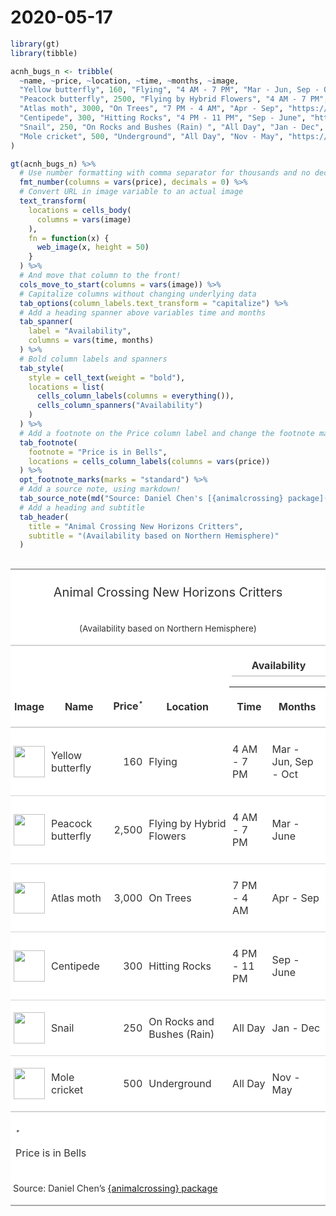 2020-05-17
================

``` r
library(gt)
library(tibble)

acnh_bugs_n <- tribble(
  ~name, ~price, ~location, ~time, ~months, ~image,
  "Yellow butterfly", 160, "Flying", "4 AM - 7 PM", "Mar - Jun, Sep - Oct", "https://vignette.wikia.nocookie.net/animalcrossing/images/f/fa/NH-Icon-yellowbutterfly.png",
  "Peacock butterfly", 2500, "Flying by Hybrid Flowers", "4 AM - 7 PM", "Mar - June", "https://vignette.wikia.nocookie.net/animalcrossing/images/8/8f/NH-Icon-peacockbutterfly.png",
  "Atlas moth", 3000, "On Trees", "7 PM - 4 AM", "Apr - Sep", "https://vignette.wikia.nocookie.net/animalcrossing/images/6/6a/NH-Icon-atlasmoth.png",
  "Centipede", 300, "Hitting Rocks", "4 PM - 11 PM", "Sep - June", "https://vignette.wikia.nocookie.net/animalcrossing/images/3/30/NH-Icon-centipede.png",
  "Snail", 250, "On Rocks and Bushes (Rain) ", "All Day", "Jan - Dec", "https://vignette.wikia.nocookie.net/animalcrossing/images/b/b1/NH-Icon-snail.png",
  "Mole cricket", 500, "Underground", "All Day", "Nov - May", "https://vignette.wikia.nocookie.net/animalcrossing/images/0/00/NH-Icon-molecricket.png"
)

gt(acnh_bugs_n) %>%
  # Use number formatting with comma separator for thousands and no decimals
  fmt_number(columns = vars(price), decimals = 0) %>%
  # Convert URL in image variable to an actual image
  text_transform(
    locations = cells_body(
      columns = vars(image)
    ),
    fn = function(x) {
      web_image(x, height = 50)
    }
  ) %>%
  # And move that column to the front!
  cols_move_to_start(columns = vars(image)) %>%
  # Capitalize columns without changing underlying data
  tab_options(column_labels.text_transform = "capitalize") %>%
  # Add a heading spanner above variables time and months
  tab_spanner(
    label = "Availability",
    columns = vars(time, months)
  ) %>%
  # Bold column labels and spanners
  tab_style(
    style = cell_text(weight = "bold"),
    locations = list(
      cells_column_labels(columns = everything()),
      cells_column_spanners("Availability")
    )
  ) %>%
  # Add a footnote on the Price column label and change the footnote marker
  tab_footnote(
    footnote = "Price is in Bells",
    locations = cells_column_labels(columns = vars(price))
  ) %>%
  opt_footnote_marks(marks = "standard") %>%
  # Add a source note, using markdown!
  tab_source_note(md("Source: Daniel Chen's [{animalcrossing} package](https://github.com/chendaniely/animalcrossing)")) %>%
  # Add a heading and subtitle
  tab_header(
    title = "Animal Crossing New Horizons Critters",
    subtitle = "(Availability based on Northern Hemisphere)"
  )
```

<!--html_preserve-->

<style>html {
  font-family: -apple-system, BlinkMacSystemFont, 'Segoe UI', Roboto, Oxygen, Ubuntu, Cantarell, 'Helvetica Neue', 'Fira Sans', 'Droid Sans', Arial, sans-serif;
}

#kqwjqnnwpt .gt_table {
  display: table;
  border-collapse: collapse;
  margin-left: auto;
  margin-right: auto;
  color: #333333;
  font-size: 16px;
  background-color: #FFFFFF;
  width: auto;
  border-top-style: solid;
  border-top-width: 2px;
  border-top-color: #A8A8A8;
  border-right-style: none;
  border-right-width: 2px;
  border-right-color: #D3D3D3;
  border-bottom-style: solid;
  border-bottom-width: 2px;
  border-bottom-color: #A8A8A8;
  border-left-style: none;
  border-left-width: 2px;
  border-left-color: #D3D3D3;
}

#kqwjqnnwpt .gt_heading {
  background-color: #FFFFFF;
  text-align: center;
  border-bottom-color: #FFFFFF;
  border-left-style: none;
  border-left-width: 1px;
  border-left-color: #D3D3D3;
  border-right-style: none;
  border-right-width: 1px;
  border-right-color: #D3D3D3;
}

#kqwjqnnwpt .gt_title {
  color: #333333;
  font-size: 125%;
  font-weight: initial;
  padding-top: 4px;
  padding-bottom: 4px;
  border-bottom-color: #FFFFFF;
  border-bottom-width: 0;
}

#kqwjqnnwpt .gt_subtitle {
  color: #333333;
  font-size: 85%;
  font-weight: initial;
  padding-top: 0;
  padding-bottom: 4px;
  border-top-color: #FFFFFF;
  border-top-width: 0;
}

#kqwjqnnwpt .gt_bottom_border {
  border-bottom-style: solid;
  border-bottom-width: 2px;
  border-bottom-color: #D3D3D3;
}

#kqwjqnnwpt .gt_col_headings {
  border-top-style: solid;
  border-top-width: 2px;
  border-top-color: #D3D3D3;
  border-bottom-style: solid;
  border-bottom-width: 2px;
  border-bottom-color: #D3D3D3;
  border-left-style: none;
  border-left-width: 1px;
  border-left-color: #D3D3D3;
  border-right-style: none;
  border-right-width: 1px;
  border-right-color: #D3D3D3;
}

#kqwjqnnwpt .gt_col_heading {
  color: #333333;
  background-color: #FFFFFF;
  font-size: 100%;
  font-weight: normal;
  text-transform: capitalize;
  border-left-style: none;
  border-left-width: 1px;
  border-left-color: #D3D3D3;
  border-right-style: none;
  border-right-width: 1px;
  border-right-color: #D3D3D3;
  vertical-align: bottom;
  padding-top: 5px;
  padding-bottom: 6px;
  padding-left: 5px;
  padding-right: 5px;
  overflow-x: hidden;
}

#kqwjqnnwpt .gt_column_spanner_outer {
  color: #333333;
  background-color: #FFFFFF;
  font-size: 100%;
  font-weight: normal;
  text-transform: capitalize;
  padding-top: 0;
  padding-bottom: 0;
  padding-left: 4px;
  padding-right: 4px;
}

#kqwjqnnwpt .gt_column_spanner_outer:first-child {
  padding-left: 0;
}

#kqwjqnnwpt .gt_column_spanner_outer:last-child {
  padding-right: 0;
}

#kqwjqnnwpt .gt_column_spanner {
  border-bottom-style: solid;
  border-bottom-width: 2px;
  border-bottom-color: #D3D3D3;
  vertical-align: bottom;
  padding-top: 5px;
  padding-bottom: 6px;
  overflow-x: hidden;
  display: inline-block;
  width: 100%;
}

#kqwjqnnwpt .gt_group_heading {
  padding: 8px;
  color: #333333;
  background-color: #FFFFFF;
  font-size: 100%;
  font-weight: initial;
  text-transform: inherit;
  border-top-style: solid;
  border-top-width: 2px;
  border-top-color: #D3D3D3;
  border-bottom-style: solid;
  border-bottom-width: 2px;
  border-bottom-color: #D3D3D3;
  border-left-style: none;
  border-left-width: 1px;
  border-left-color: #D3D3D3;
  border-right-style: none;
  border-right-width: 1px;
  border-right-color: #D3D3D3;
  vertical-align: middle;
}

#kqwjqnnwpt .gt_empty_group_heading {
  padding: 0.5px;
  color: #333333;
  background-color: #FFFFFF;
  font-size: 100%;
  font-weight: initial;
  border-top-style: solid;
  border-top-width: 2px;
  border-top-color: #D3D3D3;
  border-bottom-style: solid;
  border-bottom-width: 2px;
  border-bottom-color: #D3D3D3;
  vertical-align: middle;
}

#kqwjqnnwpt .gt_striped {
  background-color: rgba(128, 128, 128, 0.05);
}

#kqwjqnnwpt .gt_from_md > :first-child {
  margin-top: 0;
}

#kqwjqnnwpt .gt_from_md > :last-child {
  margin-bottom: 0;
}

#kqwjqnnwpt .gt_row {
  padding-top: 8px;
  padding-bottom: 8px;
  padding-left: 5px;
  padding-right: 5px;
  margin: 10px;
  border-top-style: solid;
  border-top-width: 1px;
  border-top-color: #D3D3D3;
  border-left-style: none;
  border-left-width: 1px;
  border-left-color: #D3D3D3;
  border-right-style: none;
  border-right-width: 1px;
  border-right-color: #D3D3D3;
  vertical-align: middle;
  overflow-x: hidden;
}

#kqwjqnnwpt .gt_stub {
  color: #333333;
  background-color: #FFFFFF;
  font-size: 100%;
  font-weight: initial;
  text-transform: inherit;
  border-right-style: solid;
  border-right-width: 2px;
  border-right-color: #D3D3D3;
  padding-left: 12px;
}

#kqwjqnnwpt .gt_summary_row {
  color: #333333;
  background-color: #FFFFFF;
  text-transform: inherit;
  padding-top: 8px;
  padding-bottom: 8px;
  padding-left: 5px;
  padding-right: 5px;
}

#kqwjqnnwpt .gt_first_summary_row {
  padding-top: 8px;
  padding-bottom: 8px;
  padding-left: 5px;
  padding-right: 5px;
  border-top-style: solid;
  border-top-width: 2px;
  border-top-color: #D3D3D3;
}

#kqwjqnnwpt .gt_grand_summary_row {
  color: #333333;
  background-color: #FFFFFF;
  text-transform: inherit;
  padding-top: 8px;
  padding-bottom: 8px;
  padding-left: 5px;
  padding-right: 5px;
}

#kqwjqnnwpt .gt_first_grand_summary_row {
  padding-top: 8px;
  padding-bottom: 8px;
  padding-left: 5px;
  padding-right: 5px;
  border-top-style: double;
  border-top-width: 6px;
  border-top-color: #D3D3D3;
}

#kqwjqnnwpt .gt_table_body {
  border-top-style: solid;
  border-top-width: 2px;
  border-top-color: #D3D3D3;
  border-bottom-style: solid;
  border-bottom-width: 2px;
  border-bottom-color: #D3D3D3;
}

#kqwjqnnwpt .gt_footnotes {
  color: #333333;
  background-color: #FFFFFF;
  border-bottom-style: none;
  border-bottom-width: 2px;
  border-bottom-color: #D3D3D3;
  border-left-style: none;
  border-left-width: 2px;
  border-left-color: #D3D3D3;
  border-right-style: none;
  border-right-width: 2px;
  border-right-color: #D3D3D3;
}

#kqwjqnnwpt .gt_footnote {
  margin: 0px;
  font-size: 90%;
  padding: 4px;
}

#kqwjqnnwpt .gt_sourcenotes {
  color: #333333;
  background-color: #FFFFFF;
  border-bottom-style: none;
  border-bottom-width: 2px;
  border-bottom-color: #D3D3D3;
  border-left-style: none;
  border-left-width: 2px;
  border-left-color: #D3D3D3;
  border-right-style: none;
  border-right-width: 2px;
  border-right-color: #D3D3D3;
}

#kqwjqnnwpt .gt_sourcenote {
  font-size: 90%;
  padding: 4px;
}

#kqwjqnnwpt .gt_left {
  text-align: left;
}

#kqwjqnnwpt .gt_center {
  text-align: center;
}

#kqwjqnnwpt .gt_right {
  text-align: right;
  font-variant-numeric: tabular-nums;
}

#kqwjqnnwpt .gt_font_normal {
  font-weight: normal;
}

#kqwjqnnwpt .gt_font_bold {
  font-weight: bold;
}

#kqwjqnnwpt .gt_font_italic {
  font-style: italic;
}

#kqwjqnnwpt .gt_super {
  font-size: 65%;
}

#kqwjqnnwpt .gt_footnote_marks {
  font-style: italic;
  font-size: 65%;
}
</style>

<div id="kqwjqnnwpt" style="overflow-x:auto;overflow-y:auto;width:auto;height:auto;">

<table class="gt_table">

<thead class="gt_header">

<tr>

<th colspan="6" class="gt_heading gt_title gt_font_normal" style>

Animal Crossing New Horizons
Critters

</th>

</tr>

<tr>

<th colspan="6" class="gt_heading gt_subtitle gt_font_normal gt_bottom_border" style>

(Availability based on Northern
Hemisphere)

</th>

</tr>

</thead>

<thead class="gt_col_headings">

<tr>

<th class="gt_col_heading gt_center gt_columns_bottom_border" rowspan="2" colspan="1" style="font-weight: bold;">

image

</th>

<th class="gt_col_heading gt_center gt_columns_bottom_border" rowspan="2" colspan="1" style="font-weight: bold;">

name

</th>

<th class="gt_col_heading gt_center gt_columns_bottom_border" rowspan="2" colspan="1" style="font-weight: bold;">

price<sup class="gt_footnote_marks">\*</sup>

</th>

<th class="gt_col_heading gt_center gt_columns_bottom_border" rowspan="2" colspan="1" style="font-weight: bold;">

location

</th>

<th class="gt_center gt_columns_top_border gt_column_spanner_outer" rowspan="1" colspan="2" style="font-weight: bold;">

<span class="gt_column_spanner">Availability</span>

</th>

</tr>

<tr>

<th class="gt_col_heading gt_columns_bottom_border gt_center" rowspan="1" colspan="1" style="font-weight: bold;">

time

</th>

<th class="gt_col_heading gt_columns_bottom_border gt_center" rowspan="1" colspan="1" style="font-weight: bold;">

months

</th>

</tr>

</thead>

<tbody class="gt_table_body">

<tr>

<td class="gt_row gt_left">

<img src="https://vignette.wikia.nocookie.net/animalcrossing/images/f/fa/NH-Icon-yellowbutterfly.png" style="height:50px;">

</td>

<td class="gt_row gt_left">

Yellow butterfly

</td>

<td class="gt_row gt_right">

160

</td>

<td class="gt_row gt_left">

Flying

</td>

<td class="gt_row gt_left">

4 AM - 7 PM

</td>

<td class="gt_row gt_left">

Mar - Jun, Sep -
Oct

</td>

</tr>

<tr>

<td class="gt_row gt_left">

<img src="https://vignette.wikia.nocookie.net/animalcrossing/images/8/8f/NH-Icon-peacockbutterfly.png" style="height:50px;">

</td>

<td class="gt_row gt_left">

Peacock butterfly

</td>

<td class="gt_row gt_right">

2,500

</td>

<td class="gt_row gt_left">

Flying by Hybrid Flowers

</td>

<td class="gt_row gt_left">

4 AM - 7 PM

</td>

<td class="gt_row gt_left">

Mar -
June

</td>

</tr>

<tr>

<td class="gt_row gt_left">

<img src="https://vignette.wikia.nocookie.net/animalcrossing/images/6/6a/NH-Icon-atlasmoth.png" style="height:50px;">

</td>

<td class="gt_row gt_left">

Atlas moth

</td>

<td class="gt_row gt_right">

3,000

</td>

<td class="gt_row gt_left">

On Trees

</td>

<td class="gt_row gt_left">

7 PM - 4 AM

</td>

<td class="gt_row gt_left">

Apr -
Sep

</td>

</tr>

<tr>

<td class="gt_row gt_left">

<img src="https://vignette.wikia.nocookie.net/animalcrossing/images/3/30/NH-Icon-centipede.png" style="height:50px;">

</td>

<td class="gt_row gt_left">

Centipede

</td>

<td class="gt_row gt_right">

300

</td>

<td class="gt_row gt_left">

Hitting Rocks

</td>

<td class="gt_row gt_left">

4 PM - 11 PM

</td>

<td class="gt_row gt_left">

Sep -
June

</td>

</tr>

<tr>

<td class="gt_row gt_left">

<img src="https://vignette.wikia.nocookie.net/animalcrossing/images/b/b1/NH-Icon-snail.png" style="height:50px;">

</td>

<td class="gt_row gt_left">

Snail

</td>

<td class="gt_row gt_right">

250

</td>

<td class="gt_row gt_left">

On Rocks and Bushes (Rain)

</td>

<td class="gt_row gt_left">

All Day

</td>

<td class="gt_row gt_left">

Jan -
Dec

</td>

</tr>

<tr>

<td class="gt_row gt_left">

<img src="https://vignette.wikia.nocookie.net/animalcrossing/images/0/00/NH-Icon-molecricket.png" style="height:50px;">

</td>

<td class="gt_row gt_left">

Mole cricket

</td>

<td class="gt_row gt_right">

500

</td>

<td class="gt_row gt_left">

Underground

</td>

<td class="gt_row gt_left">

All Day

</td>

<td class="gt_row gt_left">

Nov - May

</td>

</tr>

</tbody>

<tfoot class="gt_sourcenotes">

<tr>

<td class="gt_sourcenote" colspan="6">

Source: Daniel Chen’s
<a href="https://github.com/chendaniely/animalcrossing">{animalcrossing}
package</a>

</td>

</tr>

</tfoot>

<tfoot>

<tr class="gt_footnotes">

<td colspan="6">

<p class="gt_footnote">

<sup class="gt_footnote_marks"> <em>\*</em> </sup>

Price is in Bells <br />

</p>

</td>

</tr>

</tfoot>

</table>

</div>

<!--/html_preserve-->
